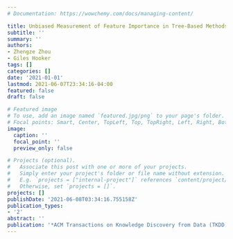 ```yaml
---
# Documentation: https://wowchemy.com/docs/managing-content/

title: Unbiased Measurement of Feature Importance in Tree-Based Methods
subtitle: ''
summary: ''
authors:
- Zhengze Zhou
- Giles Hooker
tags: []
categories: []
date: '2021-01-01'
lastmod: 2021-06-07T23:34:16-04:00
featured: false
draft: false

# Featured image
# To use, add an image named `featured.jpg/png` to your page's folder.
# Focal points: Smart, Center, TopLeft, Top, TopRight, Left, Right, BottomLeft, Bottom, BottomRight.
image:
  caption: ''
  focal_point: ''
  preview_only: false

# Projects (optional).
#   Associate this post with one or more of your projects.
#   Simply enter your project's folder or file name without extension.
#   E.g. `projects = ["internal-project"]` references `content/project/deep-learning/index.md`.
#   Otherwise, set `projects = []`.
projects: []
publishDate: '2021-06-08T03:34:16.755158Z'
publication_types:
- '2'
abstract: ''
publication: '*ACM Transactions on Knowledge Discovery from Data (TKDD)*'
---
```

